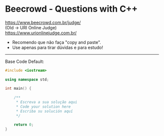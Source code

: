 # Beecrowd - Questions with C++ </br>
https://www.beecrowd.com.br/judge/ </br>
(Old -> URI Online Judge) </br>
https://www.urionlinejudge.com.br/
* Recomendo que não faça "copy and paste".
* Use apenas para tirar dúvidas e para estudo!

***

Base Code Default:
```c++
#include <iostream>
 
using namespace std;
 
int main() {
 
    /**
     * Escreva a sua solução aqui
     * Code your solution here
     * Escriba su solución aquí
     */
 
    return 0;
}
```

